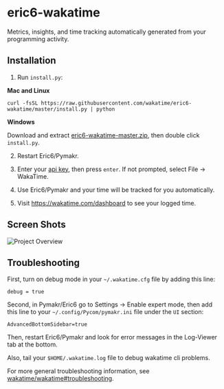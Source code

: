 eric6-wakatime
==============

Metrics, insights, and time tracking automatically generated from your programming activity.


Installation
------------

1. Run `install.py`:

  **Mac and Linux**

  `curl -fsSL https://raw.githubusercontent.com/wakatime/eric6-wakatime/master/install.py | python`

  **Windows**

  Download and extract [eric6-wakatime-master.zip](https://github.com/wakatime/eric6-wakatime/archive/master.zip), then double click `install.py`.

2. Restart Eric6/Pymakr.

3. Enter your [api key](https://wakatime.com/settings), then press `enter`. If not prompted, select File -> WakaTime.

4. Use Eric6/Pymakr and your time will be tracked for you automatically.

5. Visit https://wakatime.com/dashboard to see your logged time.


Screen Shots
------------

![Project Overview](https://wakatime.com/static/img/ScreenShots/Screen-Shot-2016-03-21.png)


Troubleshooting
---------------

First, turn on debug mode in your `~/.wakatime.cfg` file by adding this line:

`debug = true`

Second, in Pymakr/Eric6 go to Settings -> Enable expert mode, then add this line to your `~/.config/Pycom/pymakr.ini` file under the `UI` section:

`AdvancedBottomSidebar=true`

Then, restart Eric6/Pymakr and look for error messages in the Log-Viewer tab at the bottom.

Also, tail your `$HOME/.wakatime.log` file to debug wakatime cli problems.

For more general troubleshooting information, see [wakatime/wakatime#troubleshooting](https://github.com/wakatime/wakatime#troubleshooting).
